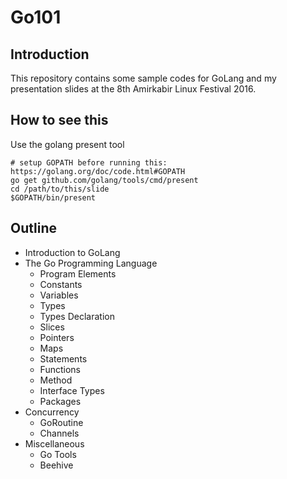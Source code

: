 # Go101
## Introduction
This repository contains some sample codes for GoLang
and my presentation slides at the 8th Amirkabir Linux Festival 2016.
## How to see this
Use the golang present tool
```shell
# setup GOPATH before running this: https://golang.org/doc/code.html#GOPATH
go get github.com/golang/tools/cmd/present
cd /path/to/this/slide
$GOPATH/bin/present
```
## Outline
* Introduction to GoLang
* The Go Programming Language
    * Program Elements
    * Constants
    * Variables
    * Types
    * Types Declaration
    * Slices
    * Pointers
    * Maps
    * Statements
    * Functions
    * Method
    * Interface Types
    * Packages
* Concurrency
    * GoRoutine
    * Channels
* Miscellaneous
    * Go Tools
    * Beehive
